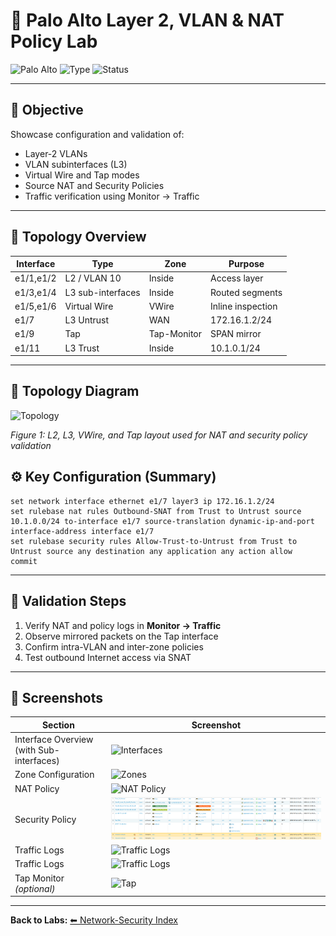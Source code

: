 # 🔄 Palo Alto Layer 2, VLAN & NAT Policy Lab

![Palo Alto](https://img.shields.io/badge/Palo%20Alto-Firewall-orange)
![Type](https://img.shields.io/badge/Lab-L2%20Interfaces%20%7C%20NAT-blue)
![Status](https://img.shields.io/badge/Status-Complete-green)

---

## 🎯 Objective
Showcase configuration and validation of:
- Layer-2 VLANs  
- VLAN subinterfaces (L3)  
- Virtual Wire and Tap modes  
- Source NAT and Security Policies  
- Traffic verification using Monitor → Traffic

---

## 🧱 Topology Overview
| Interface | Type | Zone | Purpose |
|------------|------|------|----------|
| e1/1,e1/2 | L2 / VLAN 10 | Inside | Access layer |
| e1/3,e1/4 | L3 sub-interfaces | Inside | Routed segments |
| e1/5,e1/6 | Virtual Wire | VWire | Inline inspection |
| e1/7 | L3 Untrust | WAN | 172.16.1.2/24 |
| e1/9 | Tap | Tap-Monitor | SPAN mirror |
| e1/11 | L3 Trust | Inside | 10.1.0.1/24 |

---

## 🧭 Topology Diagram

![Topology](palo-alto-l2-nat-interface-lab/topology.png)

*Figure 1: L2, L3, VWire, and Tap layout used for NAT and security policy validation*


## ⚙️ Key Configuration (Summary)

```
set network interface ethernet e1/7 layer3 ip 172.16.1.2/24
set rulebase nat rules Outbound-SNAT from Trust to Untrust source 10.1.0.0/24 to-interface e1/7 source-translation dynamic-ip-and-port interface-address interface e1/7
set rulebase security rules Allow-Trust-to-Untrust from Trust to Untrust source any destination any application any action allow
commit
```

---

## 🧪 Validation Steps
1. Verify NAT and policy logs in **Monitor → Traffic**  
2. Observe mirrored packets on the Tap interface  
3. Confirm intra-VLAN and inter-zone policies  
4. Test outbound Internet access via SNAT

---

## 📸 Screenshots

| Section | Screenshot |
|----------|-------------|
| Interface Overview (with Sub-interfaces) | ![Interfaces](screenshots/palo-alto-l2-nat-interface-lab/interfaces.png) |
| Zone Configuration | ![Zones](screenshots/palo-alto-l2-nat-interface-lab/zones.png) |
| NAT Policy | ![NAT Policy](screenshots/palo-alto-l2-nat-interface-lab/nat-policy.png) |
| Security Policy | ![Security Policy](assets/screenshots/palo-alto-l2-nat-interface-lab/security-policy.png) |
| Traffic Logs | ![Traffic Logs](/screenshots/palo-alto-l2-nat-interface-lab/traffic-logs-l2-inter-zone.png) |
| Traffic Logs | ![Traffic Logs](../assets/screenshots/palo-alto-l2-nat-interface-lab/traffic-logs-l2-intra-zone.png) |
| Tap Monitor *(optional)* | ![Tap](../assets/screenshots/palo-alto-l2-nat-interface-lab/tap-monitor.png) |

---

**Back to Labs:** [⬅ Network-Security Index](./index.md)

